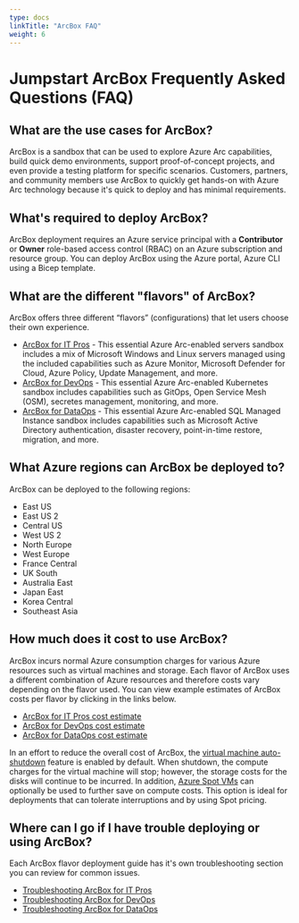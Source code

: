 ```yaml
---
type: docs
linkTitle: "ArcBox FAQ"
weight: 6
---
```


# Jumpstart ArcBox Frequently Asked Questions (FAQ)

## What are the use cases for ArcBox?

ArcBox is a sandbox that can be used to explore Azure Arc capabilities, build quick demo environments, support proof-of-concept projects, and even provide a testing platform for specific scenarios. Customers, partners, and community members use ArcBox to quickly get hands-on with Azure Arc technology because it's quick to deploy and has minimal requirements.

## What's required to deploy ArcBox?

ArcBox deployment requires an Azure service principal with a **Contributor** or **Owner** role-based access control (RBAC) on an Azure subscription and resource group. You can deploy ArcBox using the Azure portal, Azure CLI using a Bicep template.

## What are the different "flavors" of ArcBox?

ArcBox offers three different “flavors” (configurations) that let users choose their own experience.

- [ArcBox for IT Pros](../ITPro/) - This essential Azure Arc-enabled servers sandbox includes a mix of Microsoft Windows and Linux servers managed using the included capabilities such as Azure Monitor, Microsoft Defender for Cloud, Azure Policy, Update Management, and more.
- [ArcBox for DevOps](../DevOps) - This essential Azure Arc-enabled Kubernetes sandbox includes capabilities such as GitOps, Open Service Mesh (OSM), secretes management, monitoring, and more.
- [ArcBox for DataOps](../DataOps) - This essential Azure Arc-enabled SQL Managed Instance sandbox includes capabilities such as Microsoft Active Directory authentication, disaster recovery, point-in-time restore, migration, and more.

## What Azure regions can ArcBox be deployed to?

ArcBox can be deployed to the following regions:

- East US
- East US 2
- Central US
- West US 2
- North Europe
- West Europe
- France Central
- UK South
- Australia East
- Japan East
- Korea Central
- Southeast Asia

## How much does it cost to use ArcBox?

ArcBox incurs normal Azure consumption charges for various Azure resources such as virtual machines and storage. Each flavor of ArcBox uses a different combination of Azure resources and therefore costs vary depending on the flavor used. You can view example estimates of ArcBox costs per flavor by clicking in the links below.

- [ArcBox for IT Pros cost estimate](https://aka.ms/ArcBoxITProCost)
- [ArcBox for DevOps cost estimate](https://aka.ms/ArcBoxDevOpsCost)
- [ArcBox for DataOps cost estimate](https://aka.ms/ArcBoxDataOpsCost)

In an effort to reduce the overall cost of ArcBox, the [virtual machine auto-shutdown](https://learn.microsoft.com/azure/virtual-machines/auto-shutdown-vm?tabs=portal) feature is enabled by default.  When shutdown, the compute charges for the virtual machine will stop; however, the storage costs for the disks will continue to be incurred.  In addition, [Azure Spot VMs](https://learn.microsoft.com/azure/virtual-machines/spot-vms) can optionally be used to further save on compute costs.  This option is ideal for deployments that can tolerate interruptions and by using Spot pricing.

## Where can I go if I have trouble deploying or using ArcBox?

Each ArcBox flavor deployment guide has it's own troubleshooting section you can review for common issues.

- [Troubleshooting ArcBox for IT Pros](../ITPro/#basic-troubleshooting)
- [Troubleshooting ArcBox for DevOps](../DevOps/#basic-troubleshooting)
- [Troubleshooting ArcBox for DataOps](../DataOps/#basic-troubleshooting)
